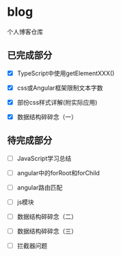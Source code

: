 # blog
个人博客仓库

## 已完成部分

- [x] TypeScript中使用getElementXXX()

- [x] css或Angular框架限制文本字数

- [x] 部份css样式详解(附实际应用)

- [x] 数据结构碎碎念（一）

## 待完成部分

- [ ] JavaScript学习总结

- [ ] angular中的forRoot和forChild

- [ ] angular路由匹配

- [ ] js模块

- [ ] 数据结构碎碎念（二）

- [ ] 数据结构碎碎念（三）

- [ ] 拦截器问题
